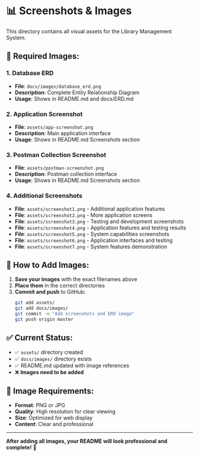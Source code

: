 # 📊 Screenshots & Images

This directory contains all visual assets for the Library Management System.

## 📁 Required Images:

### 1. Database ERD
- **File**: `docs/images/database_erd.png`
- **Description**: Complete Entity Relationship Diagram
- **Usage**: Shows in README.md and docs/ERD.md

### 2. Application Screenshot
- **File**: `assets/app-screenshot.png`
- **Description**: Main application interface
- **Usage**: Shows in README.md Screenshots section

### 3. Postman Collection Screenshot
- **File**: `assets/postman-screenshot.png`
- **Description**: Postman collection interface
- **Usage**: Shows in README.md Screenshots section

### 4. Additional Screenshots
- **File**: `assets/screenshot1.png` - Additional application features
- **File**: `assets/screenshot2.png` - More application screens
- **File**: `assets/screenshot3.png` - Testing and development screenshots
- **File**: `assets/screenshot4.png` - Application features and testing results
- **File**: `assets/screenshot5.png` - System capabilities screenshots
- **File**: `assets/screenshot6.png` - Application interfaces and testing
- **File**: `assets/screenshot7.png` - System features demonstration

## 🎯 How to Add Images:

1. **Save your images** with the exact filenames above
2. **Place them** in the correct directories
3. **Commit and push** to GitHub:
   ```bash
   git add assets/
   git add docs/images/
   git commit -m "Add screenshots and ERD image"
   git push origin master
   ```

## ✅ Current Status:
- ✅ `assets/` directory created
- ✅ `docs/images/` directory exists
- ✅ README.md updated with image references
- ❌ **Images need to be added**

## 📝 Image Requirements:
- **Format**: PNG or JPG
- **Quality**: High resolution for clear viewing
- **Size**: Optimized for web display
- **Content**: Clear and professional

---

**After adding all images, your README will look professional and complete!** 🎉
